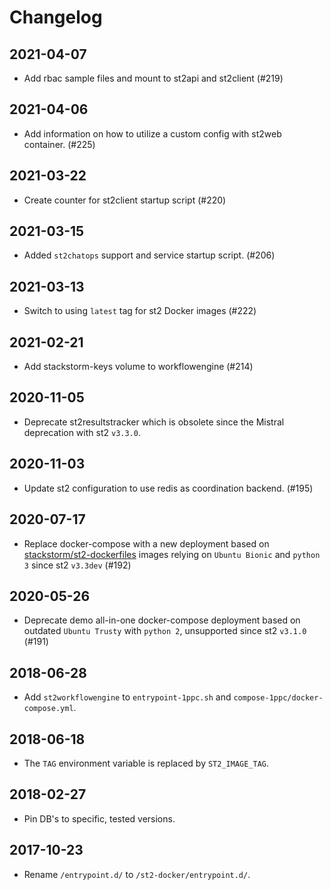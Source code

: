 # Changelog

## 2021-04-07
* Add rbac sample files and mount to st2api and st2client (#219)

## 2021-04-06
* Add information on how to utilize a custom config with st2web container. (#225)

## 2021-03-22
* Create counter for st2client startup script (#220)

## 2021-03-15
* Added `st2chatops` support and service startup script. (#206)

## 2021-03-13
* Switch to using `latest` tag for st2 Docker images (#222)

## 2021-02-21
* Add stackstorm-keys volume to workflowengine (#214)

## 2020-11-05
* Deprecate st2resultstracker which is obsolete since the Mistral deprecation with st2 `v3.3.0`.

## 2020-11-03
* Update st2 configuration to use redis as coordination backend. (#195)

## 2020-07-17
* Replace docker-compose with a new deployment based on [stackstorm/st2-dockerfiles](https://github.com/StackStorm/st2-dockerfiles/) images relying on `Ubuntu Bionic` and `python 3` since st2 `v3.3dev` (#192)

## 2020-05-26
* Deprecate demo all-in-one docker-compose deployment based on outdated `Ubuntu Trusty` with `python 2`, unsupported since st2 `v3.1.0` (#191)

## 2018-06-28
* Add `st2workflowengine` to `entrypoint-1ppc.sh` and `compose-1ppc/docker-compose.yml`.

## 2018-06-18
* The `TAG` environment variable is replaced by `ST2_IMAGE_TAG`.

## 2018-02-27
* Pin DB's to specific, tested versions.

## 2017-10-23
* Rename `/entrypoint.d/` to `/st2-docker/entrypoint.d/`.
